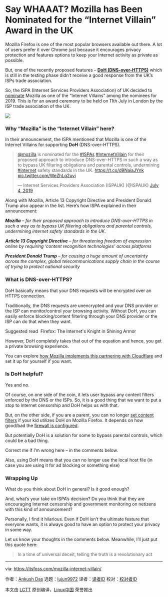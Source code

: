 [#]: collector: (lujun9972)
[#]: translator: (wxy)
[#]: reviewer: ( )
[#]: publisher: ( )
[#]: url: ( )
[#]: subject: (Say WHAAAT? Mozilla has Been Nominated for the “Internet Villain” Award in the UK)
[#]: via: (https://itsfoss.com/mozilla-internet-villain/)
[#]: author: (Ankush Das https://itsfoss.com/author/ankush/)

Say WHAAAT? Mozilla has Been Nominated for the “Internet Villain” Award in the UK
======

Mozilla Firefox is one of the most popular browsers available out there. A lot of users prefer it over Chrome just because it encourages privacy protection and features options to keep your Internet activity as private as possible.

But, one of the recently proposed features – **[DoH (DNS-over-HTTPS)][1]** which is still in the testing phase didn’t receive a good response from the UK’s ISPs trade association.

So, the ISPA (Internet Services Providers Association) of UK decided to [nominate][2] Mozilla as one of the “Internet Villains” among the nominees for 2019. This is for an award ceremony to be held on 11th July in London by the ISP trade association of the UK.

![][3]

### Why “Mozilla” is the “Internet Villain” here?

In their announcement, the ISPA mentioned that Mozilla is one of the Internet Villains for supporting **DoH** (DNS-over-HTTPS).

> [@mozilla][4] is nominated for the [#ISPAs][5] [#InternetVillain][6] for their proposed approach to introduce DNS-over-HTTPS in such a way as to bypass UK filtering obligations and parental controls, undermining [#internet][7] safety standards in the UK. <https://t.co/d9NaiaJYnk> [pic.twitter.com/WeZhLq2uvi][8]
>
> — Internet Services Providers Association (ISPAUK) (@ISPAUK) [July 4, 2019][9]

Along with Mozilla, Article 13 Copyright Directive and President Donald Trump also appear in the list. Here’s how ISPA explained in their announcement:

_**Mozilla**_ _– for their proposed approach to introduce DNS-over-HTTPS in such a way as to bypass UK filtering obligations and parental controls, undermining internet safety standards in the UK_.

**_Article_ _13 Copyright Directive_** _– for threatening freedom of expression online by requiring ‘content recognition technologies’ across platforms_

_**President Donald Trump**_ _– for causing a huge amount of uncertainty across the complex, global telecommunications supply chain in the course of trying to protect national security_

### What is DNS-over-HTTPS?

DoH basically means that your DNS requests will be encrypted over an HTTPS connection.

Traditionally, the DNS requests are unencrypted and your DNS provider or the ISP can monitor/control your browsing activity. Without DoH, you can easily enforce blocking/content filtering through your DNS provider or the ISP can do that when they want.

[][10]

Suggested read  Firefox: The Internet's Knight in Shining Armor

However, DoH completely takes that out of the equation and hence, you get a private browsing experience.

You can explore [how Mozilla implements this partnering with Cloudflare][11] and set it up for yourself if you want.

### Is DoH helpful?

Yes and no.

Of course, on one side of the coin, it lets user bypass any content filters enforced by the DNS or the ISPs. So, it is a good thing that we want to put a stop to Internet censorship and DoH helps us with that.

But, on the other side, if you are a parent, you can no longer [set content filters][12] if your kid utilizes DoH on Mozilla Firefox. It depends on how good/bad the [firewall is configured][13].

But potentially DoH is a solution for some to bypass parental controls, which could be a bad thing.

Correct me if I’m wrong here – in the comments below.

Also, using DoH means that you can no longer use the local host file (in case you are using it for ad blocking or something else)

### Wrapping Up

What do you think about DoH in general? Is it good enough?

And, what’s your take on ISPA’s decision? Do you think that they are encouraging Internet censorship and government monitoring on netizens with this kind of announcement?

Personally, I find it hilarious. Even if DoH isn’t the ultimate feature that everyone wants, it is always good to have an option to protect your privacy in some way.

Let us know your thoughts in the comments below. Meanwhile, I’ll just put this quote here:

> In a time of universal deceit, telling the truth is a revolutionary act

--------------------------------------------------------------------------------

via: https://itsfoss.com/mozilla-internet-villain/

作者：[Ankush Das][a]
选题：[lujun9972][b]
译者：[译者ID](https://github.com/译者ID)
校对：[校对者ID](https://github.com/校对者ID)

本文由 [LCTT](https://github.com/LCTT/TranslateProject) 原创编译，[Linux中国](https://linux.cn/) 荣誉推出

[a]: https://itsfoss.com/author/ankush/
[b]: https://github.com/lujun9972
[1]: https://en.wikipedia.org/wiki/DNS_over_HTTPS
[2]: https://www.ispa.org.uk/ispa-announces-finalists-for-2019-internet-heroes-and-villains-trump-and-mozilla-lead-the-way-as-villain-nominees/
[3]: https://i0.wp.com/itsfoss.com/wp-content/uploads/2019/07/mozilla-internet-villain.jpg?resize=800%2C450&ssl=1
[4]: https://twitter.com/mozilla?ref_src=twsrc%5Etfw
[5]: https://twitter.com/hashtag/ISPAs?src=hash&ref_src=twsrc%5Etfw
[6]: https://twitter.com/hashtag/InternetVillain?src=hash&ref_src=twsrc%5Etfw
[7]: https://twitter.com/hashtag/internet?src=hash&ref_src=twsrc%5Etfw
[8]: https://t.co/WeZhLq2uvi
[9]: https://twitter.com/ISPAUK/status/1146725374455373824?ref_src=twsrc%5Etfw
[10]: https://itsfoss.com/why-firefox/
[11]: https://blog.nightly.mozilla.org/2018/06/01/improving-dns-privacy-in-firefox/
[12]: https://itsfoss.com/how-to-block-porn-by-content-filtering-on-ubuntu/
[13]: https://itsfoss.com/set-up-firewall-gufw/
